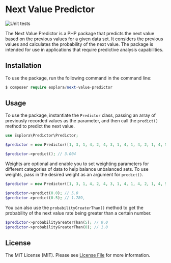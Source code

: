 #  Next Value Predictor

![Unit tests](https://github.com/esplora/next-value-predictor/workflows/Unit%20tests/badge.svg)

The Next Value Predictor is a PHP package that predicts the next value based on the previous values for a given data set. 
It considers the previous values and calculates the probability of the next value. 
The package is intended for use in applications that require predictive analysis capabilities.

## Installation

To use the package, run the following command in the command line:

```php
$ composer require esplora/next-value-predictor
```

## Usage

To use the package, instantiate the `Predictor` class, passing an array of previously recorded values as the parameter, and then call the `predict()` method to predict the next value.

```php
use Esplora\Predictor\Predictor;

$predictor = new Predictor([1, 3, 1, 4, 2, 4, 3, 1, 4, 1, 4, 2, 1, 4, 5]);

$predictor->predict(); // 3.004
```

Weights are optional and enable you to set weighting parameters for different categories of data to help balance unbalanced sets.
To use weights, pass in the desired weight as an argument for `predict()`.

```php
$predictor = new Predictor([1, 3, 1, 4, 2, 4, 3, 1, 4, 1, 4, 2, 1, 4, 5]);

$predictor->predict(0.0); // 5.0
$predictor->predict(0.5); // 1.789,
```


You can also use the `probabilityGreaterThan()` method to get the probability of the next value rate being greater than a certain number.

```php
$predictor->probabilityGreaterThan(5); // 0.0
$predictor->probabilityGreaterThan(0); // 1.0
```

## License

The MIT License (MIT). Please see [License File](LICENSE.md) for more information.
